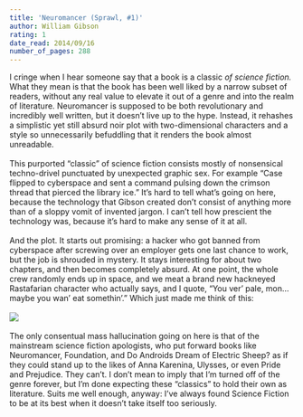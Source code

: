 ```yaml
---
title: 'Neuromancer (Sprawl, #1)'
author: William Gibson
rating: 1
date_read: 2014/09/16
number_of_pages: 288
---
```


I cringe when I hear someone say that a book is a classic <i>of science fiction.</i> What they mean is that the book has been well liked by a narrow subset of readers, without any real value to elevate it out of a genre and into the realm of literature. Neuromancer is supposed to be both revolutionary and incredibly well written, but  it doesn’t live up to the hype. Instead, it rehashes a simplistic yet still absurd noir plot with two-dimensional characters and a style so unnecessarily befuddling that it renders the book almost unreadable.<br/><br/>This  purported “classic” of science fiction consists mostly of nonsensical techno-drivel punctuated by unexpected graphic sex. For example “Case flipped to cyberspace and sent a command pulsing down the crimson thread that pierced the library ice.” It’s hard to tell what’s going on here, because the technology that Gibson created don’t consist of anything more than of a sloppy vomit of invented jargon. I can’t tell how prescient the technology was, because it’s hard to make any sense of it at all.<br/><br/>And the plot. It starts out promising: a hacker who got banned from cyberspace after screwing over an employer gets one last chance to work, but the job is shrouded in mystery. It stays interesting for about two chapters, and then becomes completely absurd. At one point, the whole crew randomly ends up in space, and we meat a brand new hackneyed Rastafarian character who actually says, and I quote, “You ver’ pale, mon…maybe you wan’ eat somethin’.” Which just made me think of this:<br/><br/><img src="http://www.caseyjosephine.com/images/gifs/fonzie.jpg"><br/><br/>The only consentual mass hallucination going on here is that of the mainstream science fiction apologists, who put forward books like Neuromancer, Foundation, and Do Androids Dream of Electric Sheep? as if they could stand up to the likes of Anna Karenina, Ulysses, or even Pride and Prejudice. They can’t. I don’t mean to imply that I’m turned off of the genre forever, but I’m done expecting these “classics” to hold their own as literature. Suits me well enough, anyway: I’ve always found Science Fiction to be at its best when it doesn’t take itself too seriously.